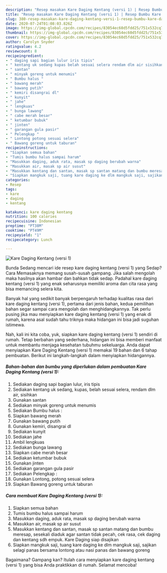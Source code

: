```yaml
---
description: "Resep masakan Kare Daging Kentang (versi 1) | Resep Bumbu Kare Daging Kentang (versi 1) Yang Menggugah Selera"
title: "Resep masakan Kare Daging Kentang (versi 1) | Resep Bumbu Kare Daging Kentang (versi 1) Yang Menggugah Selera"
slug: 380-resep-masakan-kare-daging-kentang-versi-1-resep-bumbu-kare-daging-kentang-versi-1-yang-menggugah-selera
date: 2020-07-24T01:08:03.826Z
image: https://img-global.cpcdn.com/recipes/83054ec60d5fdd25/751x532cq70/kare-daging-kentang-versi-1-foto-resep-utama.jpg
thumbnail: https://img-global.cpcdn.com/recipes/83054ec60d5fdd25/751x532cq70/kare-daging-kentang-versi-1-foto-resep-utama.jpg
cover: https://img-global.cpcdn.com/recipes/83054ec60d5fdd25/751x532cq70/kare-daging-kentang-versi-1-foto-resep-utama.jpg
author: Carolyn Snyder
ratingvalue: 4.2
reviewcount: 8
recipeingredient:
- " daging sapi bagian lulur iris tipis"
- " kentang uk sedang kupas belah sesuai selera rendam dlm air sisihkan"
- " santan"
- " minyak goreng untuk menumis"
- " Bumbu halus "
- " bawang merah"
- " bawang putih"
- " kemiri disangrai dl"
- " kunyit"
- " jahe"
- " lengkuas"
- " bunga lawang"
- " cabe merah besar"
- " ketumbar bubuk"
- " jinten"
- " garangan gula pasir"
- " Pelengkap "
- " Lontong potong sesuai selera"
- " Bawang goreng untuk taburan"
recipeinstructions:
- "Siapkan semua bahan"
- "Tumis bumbu halus sampai harum"
- "Masukkan daging, aduk rata, masak sp daging berubah warna"
- "Masukkan air, masak sp air susut"
- "Masukkan kentang dan santan, masak sp santan matang dan bumbu meresap, sesekali diaduk agar santan tidak pecah, cek rasa, cek daging dan kentang sdh empuk. Kare Daging siap disajikan"
- "Siapkan mangkuk saji, tuang kare daging ke dlm mangkuk saji, sajikan selagi panas bersama lontong atau nasi panas dan bawang goreng"
categories:
- Resep
tags:
- kare
- daging
- kentang

katakunci: kare daging kentang 
nutrition: 100 calories
recipecuisine: Indonesian
preptime: "PT38M"
cooktime: "PT49M"
recipeyield: "1"
recipecategory: Lunch

---
```



![Kare Daging Kentang (versi 1)](https://img-global.cpcdn.com/recipes/83054ec60d5fdd25/751x532cq70/kare-daging-kentang-versi-1-foto-resep-utama.jpg)

Bunda Sedang mencari ide resep kare daging kentang (versi 1) yang Sedap? Cara Memasaknya memang susah-susah gampang. Jika salah mengolah maka hasilnya akan hambar dan bahkan tidak sedap. Padahal kare daging kentang (versi 1) yang enak seharusnya memiliki aroma dan cita rasa yang bisa memancing selera kita.



Banyak hal yang sedikit banyak berpengaruh terhadap kualitas rasa dari kare daging kentang (versi 1), pertama dari jenis bahan, kedua pemilihan bahan segar sampai cara mengolah dan menghidangkannya. Tak perlu pusing jika mau menyiapkan kare daging kentang (versi 1) yang enak di rumah, karena asal sudah tahu triknya maka hidangan ini bisa jadi suguhan istimewa.


Nah, kali ini kita coba, yuk, siapkan kare daging kentang (versi 1) sendiri di rumah. Tetap berbahan yang sederhana, hidangan ini bisa memberi manfaat untuk membantu menjaga kesehatan tubuhmu sekeluarga. Anda dapat menyiapkan Kare Daging Kentang (versi 1) memakai 19 bahan dan 6 tahap pembuatan. Berikut ini langkah-langkah dalam menyiapkan hidangannya.

<!--inarticleads1-->

##### Bahan-bahan dan bumbu yang diperlukan dalam pembuatan Kare Daging Kentang (versi 1):

1. Sediakan  daging sapi bagian lulur, iris tipis
1. Sediakan  kentang uk sedang, kupas, belah sesuai selera, rendam dlm air, sisihkan
1. Gunakan  santan
1. Sediakan  minyak goreng untuk menumis
1. Sediakan  Bumbu halus :
1. Siapkan  bawang merah
1. Gunakan  bawang putih
1. Gunakan  kemiri, disangrai dl
1. Sediakan  kunyit
1. Sediakan  jahe
1. Ambil  lengkuas
1. Sediakan  bunga lawang
1. Siapkan  cabe merah besar
1. Sediakan  ketumbar bubuk
1. Gunakan  jinten
1. Sediakan  garangan gula pasir
1. Sediakan  Pelengkap :
1. Gunakan  Lontong, potong sesuai selera
1. Siapkan  Bawang goreng untuk taburan




<!--inarticleads2-->

##### Cara membuat Kare Daging Kentang (versi 1):

1. Siapkan semua bahan
1. Tumis bumbu halus sampai harum
1. Masukkan daging, aduk rata, masak sp daging berubah warna
1. Masukkan air, masak sp air susut
1. Masukkan kentang dan santan, masak sp santan matang dan bumbu meresap, sesekali diaduk agar santan tidak pecah, cek rasa, cek daging dan kentang sdh empuk. Kare Daging siap disajikan
1. Siapkan mangkuk saji, tuang kare daging ke dlm mangkuk saji, sajikan selagi panas bersama lontong atau nasi panas dan bawang goreng




Bagaimana? Gampang kan? Itulah cara menyiapkan kare daging kentang (versi 1) yang bisa Anda praktikkan di rumah. Selamat mencoba!
